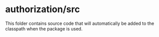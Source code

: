 # authorization/src

This folder contains source code that will automatically be added to the classpath when
the package is used.

